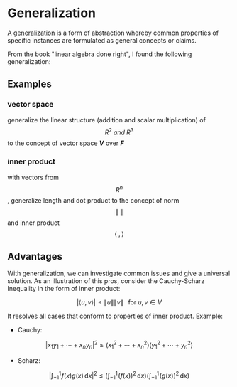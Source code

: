 <script id="MathJax-script" async src="https://cdn.jsdelivr.net/npm/mathjax@3/es5/tex-mml-chtml.js"></script>

# Generalization

A [generalization][wiki generalization] is a form of abstraction whereby common properties
of specific instances are formulated as general concepts or claims.

From the book "linear algebra done right", I found the following generalization:

## Examples

### vector space

generalize the linear structure (addition and scalar multiplication)
of $$R^2 \; and \; R^3$$ to the concept of vector space ***V*** over ***F***

### inner product

with vectors from $$R^n$$, generalize length and dot product to
the concept of norm $$\| \; \|$$ and inner product $$\langle \; , \rangle$$

## Advantages

With generalization, we can investigate common issues and
give a universal solution. As an illustration
of this pros, consider the Cauchy-Scharz Inequality in the form
of inner product:

$$|\langle u , v \rangle| \leq \|u\| \|v\| \;\;\; \mbox{for} \; u, v \in V$$

It resolves all cases that conform to properties of inner product. Example:

* Cauchy:

$$\left|x_1 y_1 + \cdots + x_n y_n\right|^2 \leq
(x_1^2 + \cdots + x_n^2)(y_1^2 + \cdots + y_n^2)$$

* Scharz:

$$\left|\int_{-1}^1 \!f(x)g(x) \, \mathrm{d}x\right|^2 \leq
\left(\int_{-1}^1 \!\left(f(x)\right)^2 \, \mathrm{d}x\right)
\left(\int_{-1}^1 \!\left(g(x)\right)^2 \, \mathrm{d}x\right)$$

[wiki generalization]: https://en.wikipedia.org/wiki/Generalization
